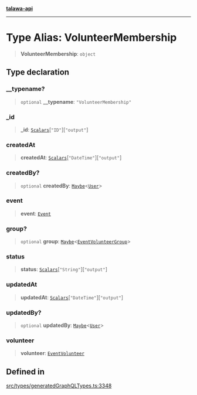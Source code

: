 [**talawa-api**](../../../README.md)

***

# Type Alias: VolunteerMembership

> **VolunteerMembership**: `object`

## Type declaration

### \_\_typename?

> `optional` **\_\_typename**: `"VolunteerMembership"`

### \_id

> **\_id**: [`Scalars`](Scalars.md)\[`"ID"`\]\[`"output"`\]

### createdAt

> **createdAt**: [`Scalars`](Scalars.md)\[`"DateTime"`\]\[`"output"`\]

### createdBy?

> `optional` **createdBy**: [`Maybe`](Maybe.md)\<[`User`](User.md)\>

### event

> **event**: [`Event`](Event.md)

### group?

> `optional` **group**: [`Maybe`](Maybe.md)\<[`EventVolunteerGroup`](EventVolunteerGroup.md)\>

### status

> **status**: [`Scalars`](Scalars.md)\[`"String"`\]\[`"output"`\]

### updatedAt

> **updatedAt**: [`Scalars`](Scalars.md)\[`"DateTime"`\]\[`"output"`\]

### updatedBy?

> `optional` **updatedBy**: [`Maybe`](Maybe.md)\<[`User`](User.md)\>

### volunteer

> **volunteer**: [`EventVolunteer`](EventVolunteer.md)

## Defined in

[src/types/generatedGraphQLTypes.ts:3348](https://github.com/Suyash878/talawa-api/blob/f376d03c37e9acd046e7cc983947432c95f74442/src/types/generatedGraphQLTypes.ts#L3348)

